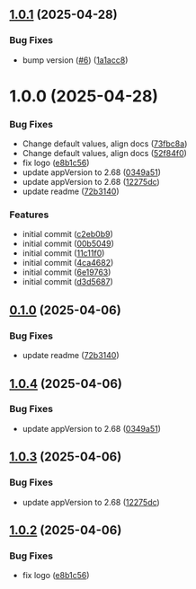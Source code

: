 ## [1.0.1](https://github.com/liranme/redisinsight-secure/compare/v1.0.0...v1.0.1) (2025-04-28)


### Bug Fixes

* bump version ([#6](https://github.com/liranme/redisinsight-secure/issues/6)) ([1a1acc8](https://github.com/liranme/redisinsight-secure/commit/1a1acc86c01de6236aad981ae43c0c88f2bde939))

# 1.0.0 (2025-04-28)


### Bug Fixes

* Change default values, align docs ([73fbc8a](https://github.com/liranme/redisinsight-secure/commit/73fbc8a5e2691afc0c51c0a7877b1fe0ad0a070a))
* Change default values, align docs ([52f84f0](https://github.com/liranme/redisinsight-secure/commit/52f84f0b888579daf96a8f69facfa8f305680071))
* fix logo ([e8b1c56](https://github.com/liranme/redisinsight-secure/commit/e8b1c5674e21b62ac0bbdc982d3bcd0c9e016a4d))
* update appVersion to 2.68 ([0349a51](https://github.com/liranme/redisinsight-secure/commit/0349a51faf163a036e0d33747c6ff0333bd0b7f1))
* update appVersion to 2.68 ([12275dc](https://github.com/liranme/redisinsight-secure/commit/12275dca38cf15343105a3946121bf317dcf5016))
* update readme ([72b3140](https://github.com/liranme/redisinsight-secure/commit/72b31405f06a2da9076b58ab178d7367234e0d8d))


### Features

* initial commit ([c2eb0b9](https://github.com/liranme/redisinsight-secure/commit/c2eb0b95db30be9b34535a642b09aaa8327b8150))
* initial commit ([00b5049](https://github.com/liranme/redisinsight-secure/commit/00b5049e395a83a3e0331d4ce3d7f5ce2c648abb))
* initial commit ([11c11f0](https://github.com/liranme/redisinsight-secure/commit/11c11f05834ef1ba0d386e640a233bdfd6251903))
* initial commit ([4ca4682](https://github.com/liranme/redisinsight-secure/commit/4ca46823832af71ac23104f6406d1bc07a9bdf3d))
* initial commit ([6e19763](https://github.com/liranme/redisinsight-secure/commit/6e197636f0d149b7f0bbb2b253c49cfd7392b864))
* initial commit ([d3d5687](https://github.com/liranme/redisinsight-secure/commit/d3d568798f468054fb5b6a27990751fa116c5e53))

## [0.1.0](https://github.com/liranme/redisinsight-secure/compare/v1.0.4...v0.1.0) (2025-04-06)


### Bug Fixes

* update readme ([72b3140](https://github.com/liranme/redisinsight-secure/commit/72b31405f06a2da9076b58ab178d7367234e0d8d))

## [1.0.4](https://github.com/liranme/redisinsight-secure/compare/v1.0.3...v1.0.4) (2025-04-06)


### Bug Fixes

* update appVersion to 2.68 ([0349a51](https://github.com/liranme/redisinsight-secure/commit/0349a51faf163a036e0d33747c6ff0333bd0b7f1))

## [1.0.3](https://github.com/liranme/redisinsight-secure/compare/v1.0.2...v1.0.3) (2025-04-06)


### Bug Fixes

* update appVersion to 2.68 ([12275dc](https://github.com/liranme/redisinsight-secure/commit/12275dca38cf15343105a3946121bf317dcf5016))

## [1.0.2](https://github.com/liranme/redisinsight-secure/compare/v1.0.1...v1.0.2) (2025-04-06)


### Bug Fixes

* fix logo ([e8b1c56](https://github.com/liranme/redisinsight-secure/commit/e8b1c5674e21b62ac0bbdc982d3bcd0c9e016a4d))
